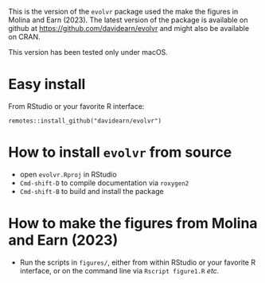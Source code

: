 
This is the version of the `evolvr` package used the make the figures
in Molina and Earn (2023).  The latest version of the package is
available on github at <https://github.com/davidearn/evolvr> and might
also be available on CRAN.

This version has been tested only under macOS.

# Easy install

From RStudio or your favorite R interface:

	remotes::install_github("davidearn/evolvr")

# How to install `evolvr` from source

- open `evolvr.Rproj` in RStudio
- `Cmd-shift-D` to compile documentation via `roxygen2`
- `Cmd-shift-B` to build and install the package

# How to make the figures from Molina and Earn (2023)

- Run the scripts in `figures/`, either from within RStudio or your
  favorite R interface, or on the command line via `Rscript figure1.R`
  _etc._

